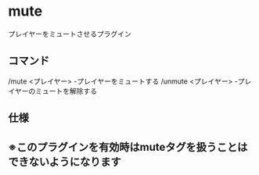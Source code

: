 # mute
プレイヤーをミュートさせるプラグイン
<h2>コマンド</h2>
/mute <プレイヤー> -プレイヤーをミュートする
/unmute <プレイヤー> -プレイヤーのミュートを解除する

<h2>仕様<h2>
※このプラグインを有効時はmuteタグを扱うことはできないようになります
